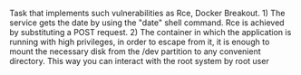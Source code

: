 Task that implements such vulnerabilities as Rce, Docker Breakout.
	1) The service gets the date by using the "date" shell command. Rce is achieved by substituting a POST request.
	2) The container in which the application is running with high privileges, in order to escape from it, it is enough to mount the necessary disk from the /dev partition to any convenient directory. This way you can interact with the root system by root user
